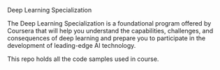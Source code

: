 Deep Learning Specialization

The Deep Learning Specialization is a foundational program offered by Coursera that will help you understand the capabilities, challenges, and consequences of deep learning and prepare you to participate in the development of leading-edge AI technology. 

This repo holds all the code samples used in course.





